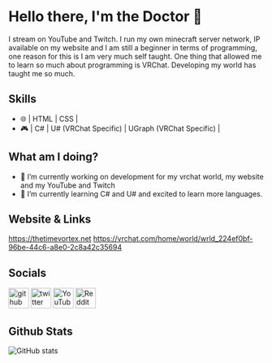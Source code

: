 # Hello there, I'm the Doctor 👋

I stream on YouTube and Twitch. I run my own minecraft server network, IP available on my website and I am still a beginner in terms of programming, one reason for this is I am very much self taught. One thing that allowed me to learn so much about programming is VRChat. Developing my world has taught me so much.

## Skills
- 🌐 | HTML | CSS |
- 🎮 | C# | U# (VRChat Specific) | UGraph (VRChat Specific) |
## What am I doing?
- 🔭 I’m currently working on development for my vrchat world, my website and my YouTube and Twitch 
- 🌱 I’m currently learning C# and U# and excited to learn more languages.

## Website & Links
https://thetimevortex.net
https://vrchat.com/home/world/wrld_224ef0bf-96be-44c6-a8e0-2c8a42c35694

## Socials

[<img src='https://cdn.jsdelivr.net/npm/simple-icons@3.0.1/icons/github.svg' alt='github' height='40'>](https://github.com/TheDoctor121027)  [<img src='https://cdn.jsdelivr.net/npm/simple-icons@3.0.1/icons/twitter.svg' alt='twitter' height='40'>](https://twitter.com/@TheDoctorTTV)  [<img src='https://cdn.jsdelivr.net/npm/simple-icons@3.0.1/icons/youtube.svg' alt='YouTube' height='40'>](https://www.youtube.com/channel/@thedoctorttv)  [<img src='https://cdn.jsdelivr.net/npm/simple-icons@3.0.1/icons/reddit.svg' alt='Reddit' height='40'>](https://www.reddit.com/user/TheDoctor_121027)  

## Github Stats

![GitHub stats](https://github-readme-stats.vercel.app/api?username=TheDoctor121027&show_icons=true)  

